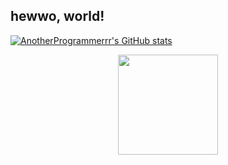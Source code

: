 ## hewwo, world!
[![AnotherProgrammerrr's GitHub stats]("https://github-readme-stats.vercel.app/api?username=AnotherProgrammerrr&show_icons=true&theme=tokyonight&include_all_commits=true&count_private=true)](https://github.com/anuraghazra/github-readme-stats)
<div align="center">
  <img height="160em" src="/>
  <img height="160em" src="https://github-readme-stats.vercel.app/api/top-langs/?username=AnotherProgrammerrr&layout=compact&langs_count=7&theme=tokyonight"/>
</div>

